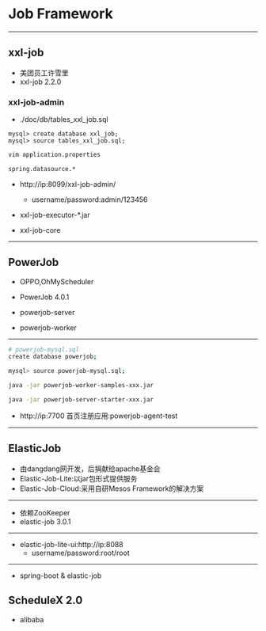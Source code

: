 # Job Framework

---
## xxl-job
- 美团员工许雪里
- xxl-job 2.2.0

### xxl-job-admin

- ./doc/db/tables_xxl_job.sql
```
mysql> create database xxl_job;
mysql> source tables_xxl_job.sql;

```

```sh
vim application.properties

spring.datasource.*
```
- http://ip:8099/xxl-job-admin/
    - username/password:admin/123456

- xxl-job-executor-*.jar

- xxl-job-core
---

## PowerJob
- OPPO,OhMyScheduler



- PowerJob 4.0.1

- powerjob-server
- powerjob-worker


---
```sh
# powerjob-mysql.sql
create database powerjob;

mysql> source powerjob-mysql.sql;

java -jar powerjob-worker-samples-xxx.jar

java -jar powerjob-server-starter-xxx.jar
```
- http://ip:7700
首页注册应用:powerjob-agent-test
---
## ElasticJob

- 由dangdang网开发，后捐献给apache基金会
- Elastic-Job-Lite:以jar包形式提供服务
- Elastic-Job-Cloud:采用自研Mesos Framework的解决方案
---


- 依赖ZooKeeper
- elastic-job 3.0.1

---

- elastic-job-lite-ui:http://ip:8088
    - username/password:root/root

---



- spring-boot & elastic-job




## ScheduleX 2.0
- alibaba